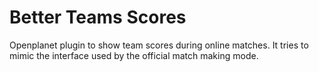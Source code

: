 # Better Teams Scores

Openplanet plugin to show team scores during online matches.
It tries to mimic the interface used by the official match making mode.
